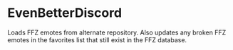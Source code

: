 # EvenBetterDiscord
Loads FFZ emotes from alternate repository. Also updates any broken FFZ emotes in the favorites list that still exist in the FFZ database.
